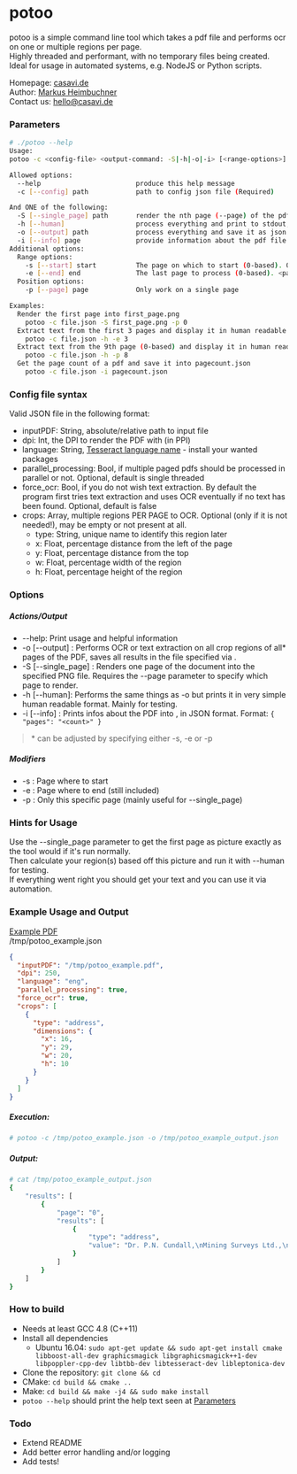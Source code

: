 # potoo

potoo is a simple command line tool which takes a pdf file and performs ocr on one or multiple regions per page.  
Highly threaded and performant, with no temporary files being created.  
Ideal for usage in automated systems, e.g. NodeJS or Python scripts.  

Homepage: [casavi.de](http://casavi.de/)  
Author: [Markus Heimbuchner](https://github.com/MHeimbuc)  
Contact us: <hello@casavi.de>

### Parameters
```sh
# ./potoo --help
Usage:
potoo -c <config-file> <output-command: -S|-h|-o|-i> [<range-options>]

Allowed options:
  --help                        produce this help message
  -c [--config] path            path to config json file (Required)

And ONE of the following:
  -S [--single_page] path       render the nth page (--page) of the pdf as PNG into <path>
  -h [--human]                  process everything and print to stdout, mainly for debugging
  -o [--output] path            process everything and save it as json at <path>
  -i [--info] page              provide information about the pdf file and save it at <path>
Additional options:
  Range options:
    -s [--start] start          The page on which to start (0-based). 0 if not specified
    -e [--end] end              The last page to process (0-based). <page-count> if not specified
  Position options:
    -p [--page] page            Only work on a single page

Examples:
  Render the first page into first_page.png
    potoo -c file.json -S first_page.png -p 0
  Extract text from the first 3 pages and display it in human readable form
    potoo -c file.json -h -e 3
  Extract text from the 9th page (0-based) and display it in human readable form
    potoo -c file.json -h -p 8
  Get the page count of a pdf and save it into pagecount.json
    potoo -c file.json -i pagecount.json
```

### Config file syntax
Valid JSON file in the following format:
- inputPDF: String, absolute/relative path to input file
- dpi: Int, the DPI to render the PDF with (in PPI)
- language: String, [Tesseract language name](https://github.com/tesseract-ocr/tessdata) - install your wanted packages
- parallel_processing: Bool, if multiple paged pdfs should be processed in parallel or not. Optional, default is single threaded
- force_ocr: Bool, if you do not wish text extraction. By default the program first tries text extraction and uses OCR eventually if no text has been found. Optional, default is false
- crops: Array, multiple regions PER PAGE to OCR. Optional (only if it is not needed!), may be empty or not present at all.
    - type: String, unique name to identify this region later
    - x: Float, percentage distance from the left of the page
    - y: Float, percentage distance from the top
    - w: Float, percentage width of the region
    - h: Float, percentage height of the region

### Options
##### Actions/Output
- --help: Print usage and helpful information
- -o [--output] <path>: Performs OCR or text extraction on all crop regions of all* pages of the PDF, saves all results in the file specified via <path>. 
- -S [--single_page] <path>: Renders one page of the document into the specified PNG file. Requires the --page parameter to specify which page to render.
- -h [--human]: Performs the same things as -o but prints it in very simple human readable format. Mainly for testing.
- -i [--info] <path>: Prints infos about the PDF into <path>, in JSON format. Format: ```{ "pages": "<count>" }```

> \* can be adjusted by specifying either -s, -e or -p

##### Modifiers
- -s <start>: Page where to start
- -e <end>: Page where to end (still included)
- -p <page>: Only this specific page (mainly useful for --single_page)


### Hints for Usage
Use the --single_page parameter to get the first page as picture exactly as the tool would if it's run normally.  
Then calculate your region(s) based off this picture and run it with --human for testing.  
If everything went right you should get your text and you can use it via automation.

### Example Usage and Output
[Example PDF](http://solutions.weblite.ca/pdfocrx/scansmpl.pdf)  
/tmp/potoo_example.json
```json
{
  "inputPDF": "/tmp/potoo_example.pdf",
  "dpi": 250,
  "language": "eng",
  "parallel_processing": true,
  "force_ocr": true,
  "crops": [
    {
      "type": "address",
      "dimensions": {
        "x": 16,
        "y": 29,
        "w": 20,
        "h": 10
      }
    }
  ]
}
```

##### Execution:
```sh
# potoo -c /tmp/potoo_example.json -o /tmp/potoo_example_output.json
```

##### Output:
```sh
# cat /tmp/potoo_example_output.json
{
    "results": [
        {
            "page": "0",
            "results": [
                {
                    "type": "address",
                    "value": "Dr. P.N. Cundall,\nMining Surveys Ltd.,\nHolroyd Road,\nReading,\n\nBerks.\n\n"
                }
            ]
        }
    ]
}
```

### How to build
- Needs at least GCC 4.8 (C++11)
- Install all dependencies
    - Ubuntu 16.04: `sudo apt-get update && sudo apt-get install cmake libboost-all-dev graphicsmagick libgraphicsmagick++1-dev libpoppler-cpp-dev libtbb-dev libtesseract-dev libleptonica-dev`
- Clone the repository: `git clone && cd `
- CMake: `cd build && cmake ..`
- Make: `cd build && make -j4 && sudo make install`
- `potoo --help` should print the help text seen at [Parameters](#parameters)
        
### Todo
- Extend README
- Add better error handling and/or logging
- Add tests!